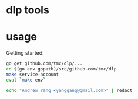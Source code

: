 # dlp tools

# usage

Getting started:

```sh
go get github.com/tmc/dlp/...
cd $(go env gopath)/src/github.com/tmc/dlp
make service-account
eval `make env`

echo "Andrew Yang <yanggang@gmail.com>" | redact
```


